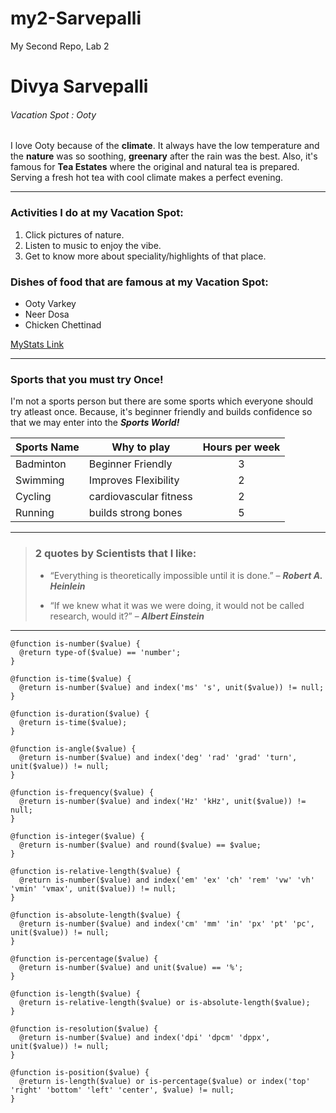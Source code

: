 # my2-Sarvepalli
My Second Repo, Lab 2
# Divya Sarvepalli
###### Vacation Spot : Ooty
I love Ooty because of the **climate**. It always have the low temperature and the **nature** was so soothing, **greenary** after the rain was the best. Also, it's famous for **Tea Estates** where the original and natural tea is prepared. Serving a fresh hot tea with cool climate makes a perfect evening.

---

### Activities I do at my Vacation Spot:
1. Click pictures of nature.
2. Listen to music to enjoy the vibe.
3. Get to know more about speciality/highlights of that place.

### Dishes of food that are famous at my Vacation Spot:
* Ooty Varkey
* Neer Dosa
* Chicken Chettinad


[MyStats Link](MyStats.md)

---

### Sports that you must try Once!
I'm not a sports person but there are some sports which everyone should try atleast once. Because, it's beginner friendly and builds confidence so that we may enter into the ***Sports World!***

| Sports Name | Why to play | Hours per week |
| --- | --- | :---: |
| Badminton | Beginner Friendly | 3 |
| Swimming | Improves Flexibility  | 2 |
| Cycling | cardiovascular fitness  | 2 |
| Running | builds strong bones | 5 |

---

> ### 2 quotes by Scientists that I like:
>
> - “Everything is theoretically impossible until it is done.” – ***Robert A. Heinlein***
>
> - “If we knew what it was we were doing, it would not be called research, would it?” – ***Albert Einstein***
>


---

```
@function is-number($value) {
  @return type-of($value) == 'number';
}
 
@function is-time($value) {
  @return is-number($value) and index('ms' 's', unit($value)) != null;
}
 
@function is-duration($value) {
  @return is-time($value);
}
 
@function is-angle($value) {
  @return is-number($value) and index('deg' 'rad' 'grad' 'turn', unit($value)) != null;
}
 
@function is-frequency($value) {
  @return is-number($value) and index('Hz' 'kHz', unit($value)) != null;
}
 
@function is-integer($value) {
  @return is-number($value) and round($value) == $value;
}
 
@function is-relative-length($value) {
  @return is-number($value) and index('em' 'ex' 'ch' 'rem' 'vw' 'vh' 'vmin' 'vmax', unit($value)) != null;
}
 
@function is-absolute-length($value) {
  @return is-number($value) and index('cm' 'mm' 'in' 'px' 'pt' 'pc', unit($value)) != null;
}
 
@function is-percentage($value) {
  @return is-number($value) and unit($value) == '%';
}
 
@function is-length($value) {
  @return is-relative-length($value) or is-absolute-length($value);
}
 
@function is-resolution($value) {
  @return is-number($value) and index('dpi' 'dpcm' 'dppx', unit($value)) != null;
}
 
@function is-position($value) {
  @return is-length($value) or is-percentage($value) or index('top' 'right' 'bottom' 'left' 'center', $value) != null;
} 

```


